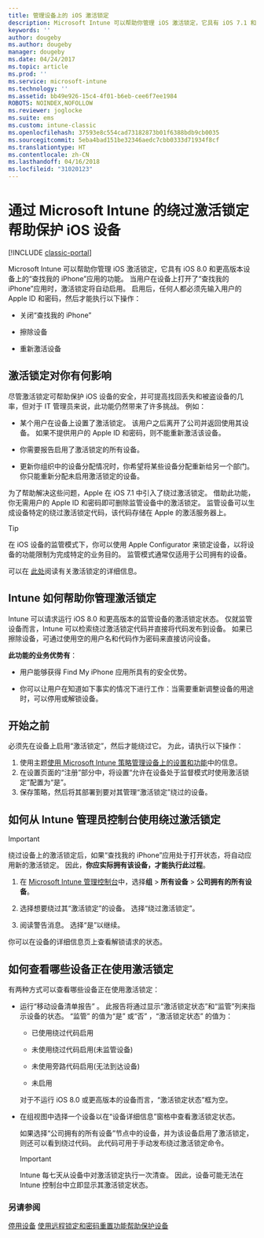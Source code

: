 ```yaml
---
title: 管理设备上的 iOS 激活锁定
description: Microsoft Intune 可以帮助你管理 iOS 激活锁定，它具有 iOS 7.1 和更高版本设备上的“查找我的 iPhone”应用的功能。
keywords: ''
author: dougeby
ms.author: dougeby
manager: dougeby
ms.date: 04/24/2017
ms.topic: article
ms.prod: ''
ms.service: microsoft-intune
ms.technology: ''
ms.assetid: bb49e926-15c4-4f01-b6eb-cee6f7ee1984
ROBOTS: NOINDEX,NOFOLLOW
ms.reviewer: joglocke
ms.suite: ems
ms.custom: intune-classic
ms.openlocfilehash: 37593e8c554cad73182873b01f6388bdb9cb0035
ms.sourcegitcommit: 5eba4bad151be32346aedc7cbb0333d71934f8cf
ms.translationtype: HT
ms.contentlocale: zh-CN
ms.lasthandoff: 04/16/2018
ms.locfileid: "31020123"
---
```

# <a name="help-protect-ios-devices-with-activation-lock-bypass-for-microsoft-intune"></a>通过 Microsoft Intune 的绕过激活锁定帮助保护 iOS 设备

[!INCLUDE [classic-portal](../includes/classic-portal.md)]

Microsoft Intune 可以帮助你管理 iOS 激活锁定，它具有 iOS 8.0 和更高版本设备上的“查找我的 iPhone”应用的功能。 当用户在设备上打开了“查找我的 iPhone”应用时，激活锁定将自动启用。 启用后，任何人都必须先输入用户的 Apple ID 和密码，然后才能执行以下操作： 

-   关闭“查找我的 iPhone”

-   擦除设备

-   重新激活设备

## <a name="how-activation-lock-affects-you"></a>激活锁定对你有何影响
尽管激活锁定可帮助保护 iOS 设备的安全，并可提高找回丢失和被盗设备的几率，但对于 IT 管理员来说，此功能仍然带来了许多挑战。 例如：

-   某个用户在设备上设置了激活锁定。 该用户之后离开了公司并返回使用其设备。 如果不提供用户的 Apple ID 和密码，则不能重新激活该设备。

-   你需要报告启用了激活锁定的所有设备。

-   更新你组织中的设备分配情况时，你希望将某些设备分配重新给另一个部门。 你只能重新分配未启用激活锁定的设备。

为了帮助解决这些问题，Apple 在 iOS 7.1 中引入了绕过激活锁定。 借助此功能，你无需用户的 Apple ID 和密码即可删除监管设备中的激活锁定。 监管设备可以生成设备特定的绕过激活锁定代码，该代码存储在 Apple 的激活服务器上。

> [!TIP]
> 在 iOS 设备的监管模式下，你可以使用 Apple Configurator 来锁定设备，以将设备的功能限制为完成特定的业务目的。 监管模式通常仅适用于公司拥有的设备。

可以在 [此处](https://support.apple.com/en-us/HT201365)阅读有关激活锁定的详细信息。

## <a name="how-intune-helps-you-manage-activation-lock"></a>Intune 如何帮助你管理激活锁定
Intune 可以请求运行 iOS 8.0 和更高版本的监管设备的激活锁定状态。 仅就监管设备而言，Intune 可以检索绕过激活锁定代码并直接将代码发布到设备。 如果已擦除设备，可通过使用空的用户名和代码作为密码来直接访问设备。

**此功能的业务优势有**：

-   用户能够获得 Find My iPhone 应用所具有的安全优势。

-   你可以让用户在知道如下事实的情况下进行工作：当需要重新调整设备的用途时，可以停用或解锁设备。

## <a name="before-you-start"></a>开始之前

必须先在设备上启用“激活锁定”，然后才能绕过它。 为此，请执行以下操作：

1. 使用主题[使用 Microsoft Intune 策略管理设备上的设置和功能](/intune-classic/deploy-use/ios-policy-settings-in-microsoft-intune)中的信息。
2. 在设置页面的“注册”部分中，将设置“允许在设备处于监督模式时使用激活锁定”配置为“是”。
3. 保存策略，然后将其部署到要对其管理“激活锁定”绕过的设备。

## <a name="how-to-use-activation-lock-bypass-from-the-intune-admin-console"></a>如何从 Intune 管理员控制台使用绕过激活锁定
> [!IMPORTANT]
> 绕过设备上的激活锁定后，如果“查找我的 iPhone”应用处于打开状态，将自动应用新的激活锁定。 因此，**你应实际拥有该设备，才能执行此过程**。

1.  在 [Microsoft Intune 管理控制台](https://manage.microsoft.com)中，选择**组** &gt; **所有设备** &gt; **公司拥有的所有设备**。

2.  选择想要绕过其“激活锁定”的设备。 选择“绕过激活锁定”。

3.  阅读警告消息。 选择“是”以继续。

你可以在设备的详细信息页上查看解锁请求的状态。

## <a name="how-to-see-which-devices-are-using-activation-lock"></a>如何查看哪些设备正在使用激活锁定
有两种方式可以查看哪些设备正在使用激活锁定：

-   运行“移动设备清单报告” 。 此报告将通过显示“激活锁定状态”和“监管”列来指示设备的状态。 “监管”  的值为“是”  或“否” ，“激活锁定状态”  的值为：

    -   已使用绕过代码启用

    -   未使用绕过代码启用(未监管设备)

    -   未使用旁路代码启用(无法到达设备)

    -   未启用

    对于不运行 iOS 8.0 或更高版本的设备而言，“激活锁定状态”框为空。

-   在组视图中选择一个设备以在“设备详细信息”窗格中查看激活锁定状态。

    如果选择“公司拥有的所有设备”节点中的设备，并为该设备启用了激活锁定，则还可以看到绕过代码。 此代码可用于手动发布绕过激活锁定命令。

    > [!IMPORTANT]
    >Intune 每七天从设备中对激活锁定执行一次清查。 因此，设备可能无法在 Intune 控制台中立即显示其激活锁定状态。


### <a name="see-also"></a>另请参阅
[停用设备](retire-devices-from-microsoft-intune-management.md)
[使用远程锁定和密码重置功能帮助保护设备](use-remote-lock-and-passcode-reset-in-microsoft-intune.md)
